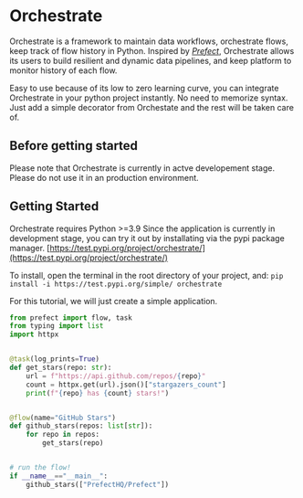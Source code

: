 # Orchestrate

Orchestrate is a framework to maintain data workflows, orchestrate flows, keep track of flow history in Python. Inspired by *[Prefect](https://www.prefect.io/ "Prefect")*,  Orchestrate allows its users to build resilient and dynamic data pipelines,  and keep platform to monitor history of each flow.

Easy to use because of its low to zero learning curve, you can integrate Orchestrate in your python project instantly. No need to memorize syntax. Just add a simple decorator from Orchestate and the rest will be taken care of.

## Before getting started
Please note that Orchestrate is currently in actve developement stage.  Please do not use it in an production environment.

## Getting Started
Orchestrate requires Python >=3.9  Since the application is currently in development stage, you can try it out by installating via the pypi package manager. 
[https://test.pypi.org/project/orchestrate/](https://test.pypi.org/project/orchestrate/)

To install, open the terminal in the root directory of your project, and:
`pip install -i https://test.pypi.org/simple/ orchestrate`

For this tutorial, we will just create a simple application.

```python
from prefect import flow, task
from typing import list
import httpx


@task(log_prints=True)
def get_stars(repo: str):
    url = f"https://api.github.com/repos/{repo}"
    count = httpx.get(url).json()["stargazers_count"]
    print(f"{repo} has {count} stars!")


@flow(name="GitHub Stars")
def github_stars(repos: list[str]):
    for repo in repos:
        get_stars(repo)


# run the flow!
if __name__=="__main__":
    github_stars(["PrefectHQ/Prefect"])
```

